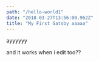 ```yaml
---
path: "/hello-world1"
date: "2018-03-27T13:56:00.962Z"
title: "My First Gatsby aaaaa"
---
```


ayyyyyy


 and it works when i edit too??
